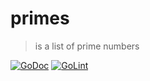 # primes

> is a list of prime numbers

[![GoDoc](https://godoc.org/github.com/fibo/primes?status.svg)](https://godoc.org/github.com/fibo/primes)
[![GoLint](https://img.shields.io/badge/go-lint-blue.svg)](http://go-lint.appspot.com/github.com/fibo/primes)
